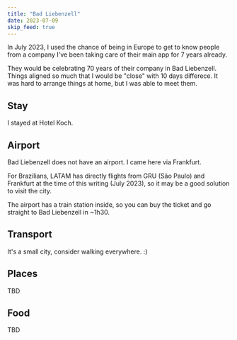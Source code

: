 ```yaml
---
title: "Bad Liebenzell"
date: 2023-07-09
skip_feed: true
---
```


In July 2023, I used the chance of being in Europe to get to know people
from a company I've been taking care of their main app for 7 years already.

They would be celebrating 70 years of their company in Bad Liebenzell. Things
aligned so much that I would be "close" with 10 days differece. It was hard
to arrange things at home, but I was able to meet them.

## Stay

I stayed at Hotel Koch.

## Airport

Bad Liebenzell does not have an airport. I came here via Frankfurt.

For Brazilians, LATAM has directly flights from GRU (São Paulo) and Frankfurt
at the time of this writing (July 2023), so it may be a good solution to visit
the city.

The airport has a train station inside, so you can buy the ticket and go straight
to Bad Liebenzell in ~1h30.

## Transport

It's a small city, consider walking everywhere. :)

## Places

TBD

## Food

TBD
